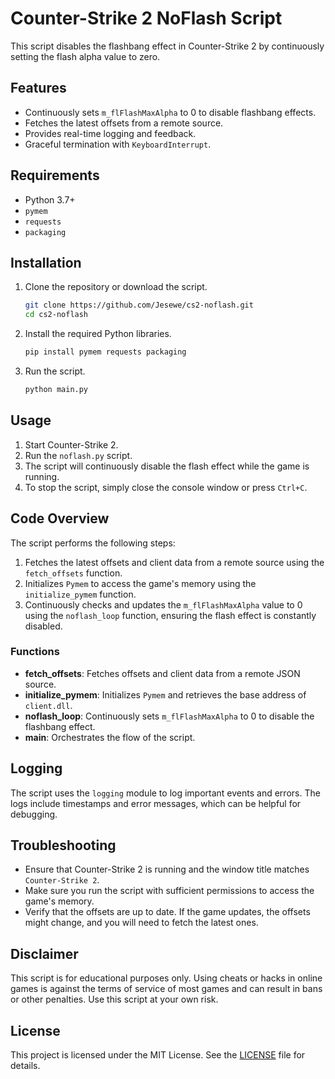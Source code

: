 # Counter-Strike 2 NoFlash Script

This script disables the flashbang effect in Counter-Strike 2 by continuously setting the flash alpha value to zero.

## Features

- Continuously sets `m_flFlashMaxAlpha` to 0 to disable flashbang effects.
- Fetches the latest offsets from a remote source.
- Provides real-time logging and feedback.
- Graceful termination with `KeyboardInterrupt`.

## Requirements

- Python 3.7+
- `pymem`
- `requests`
- `packaging`

## Installation

1. Clone the repository or download the script.

   ```sh
   git clone https://github.com/Jesewe/cs2-noflash.git
   cd cs2-noflash
   ```

2. Install the required Python libraries.

   ```sh
   pip install pymem requests packaging
   ```

3. Run the script.

   ```sh
   python main.py
   ```

## Usage

1. Start Counter-Strike 2.
2. Run the `noflash.py` script.
3. The script will continuously disable the flash effect while the game is running.
4. To stop the script, simply close the console window or press `Ctrl+C`.

## Code Overview

The script performs the following steps:

1. Fetches the latest offsets and client data from a remote source using the `fetch_offsets` function.
2. Initializes `Pymem` to access the game's memory using the `initialize_pymem` function.
3. Continuously checks and updates the `m_flFlashMaxAlpha` value to 0 using the `noflash_loop` function, ensuring the flash effect is constantly disabled.

### Functions

- **fetch_offsets**: Fetches offsets and client data from a remote JSON source.
- **initialize_pymem**: Initializes `Pymem` and retrieves the base address of `client.dll`.
- **noflash_loop**: Continuously sets `m_flFlashMaxAlpha` to 0 to disable the flashbang effect.
- **main**: Orchestrates the flow of the script.

## Logging

The script uses the `logging` module to log important events and errors. The logs include timestamps and error messages, which can be helpful for debugging.

## Troubleshooting

- Ensure that Counter-Strike 2 is running and the window title matches `Counter-Strike 2`.
- Make sure you run the script with sufficient permissions to access the game's memory.
- Verify that the offsets are up to date. If the game updates, the offsets might change, and you will need to fetch the latest ones.

## Disclaimer

This script is for educational purposes only. Using cheats or hacks in online games is against the terms of service of most games and can result in bans or other penalties. Use this script at your own risk.

## License

This project is licensed under the MIT License. See the [LICENSE](LICENSE) file for details.